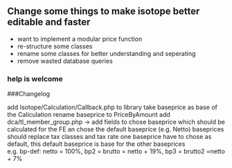 ## Change some things to make isotope better editable and faster

- want to implement a modular price function
- re-structure some classes
- rename some classes for better understanding and seperating
- remove wasted database queries


### help is welcome

###Changelog

add Isotope/Calculation/Callback.php to library
take baseprice as base of the Caliculation
rename baseprice to PriceByAmount
add dca/tl_member_group.php -> add fields to chose baseprice which should be calculated for the FE an chose the default baseprice (e.g. Netto)
baseprices should replace tax classes and tax rate
one baseprice have to chose as default, this default baseprice is base for the other baseprices   
  e.g. bp-def: netto = 100%, bp2 = brutto = netto + 19%, bp3 = brutto2 =netto + 7%
